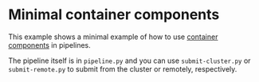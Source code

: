 # Minimal container components
This example shows a minimal example of how to use 
[container components](https://www.kubeflow.org/docs/components/pipelines/v2/components/container-components/)
in pipelines.  

The pipeline itself is in `pipeline.py` and you can use `submit-cluster.py` or `submit-remote.py` to submit from
the cluster or remotely, respectively.
